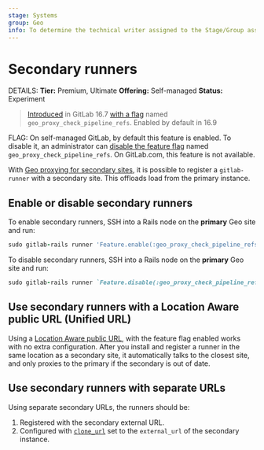 ```yaml
---
stage: Systems
group: Geo
info: To determine the technical writer assigned to the Stage/Group associated with this page, see https://handbook.gitlab.com/handbook/product/ux/technical-writing/#assignments
---
```


# Secondary runners

DETAILS:
**Tier:** Premium, Ultimate
**Offering:** Self-managed
**Status:** Experiment

> [Introduced](https://gitlab.com/gitlab-org/gitlab/-/issues/415179) in GitLab 16.7 [with a flag](../../feature_flags.md) named `geo_proxy_check_pipeline_refs`. Enabled by default in 16.9

FLAG:
On self-managed GitLab, by default this feature is enabled.
To disable it, an administrator can [disable the feature flag](../../feature_flags.md) named `geo_proxy_check_pipeline_refs`. On GitLab.com, this feature is not available.

With [Geo proxying for secondary sites](index.md), it is possible to register a `gitlab-runner` with a secondary site. This offloads load from the primary instance.

## Enable or disable secondary runners

To enable secondary runners, SSH into a Rails node on the **primary** Geo site and run:

```ruby
sudo gitlab-rails runner 'Feature.enable(:geo_proxy_check_pipeline_refs)'
```

To disable secondary runners, SSH into a Rails node on the **primary** Geo site and run:

```ruby
sudo gitlab-rails runner `Feature.disable(:geo_proxy_check_pipeline_refs)`
```

## Use secondary runners with a Location Aware public URL (Unified URL)

Using a [Location Aware public URL](location_aware_external_url.md), with the feature flag enabled works with no extra configuration. After you install and register a runner in the same location as a secondary site, it automatically talks to the closest site, and only proxies to the primary if the secondary is out of date.

## Use secondary runners with separate URLs

Using separate secondary URLs, the runners should be:

1. Registered with the secondary external URL.
1. Configured with [`clone_url`](https://docs.gitlab.com/runner/configuration/advanced-configuration.html#how-clone_url-works) set to the `external_url` of the secondary instance.

